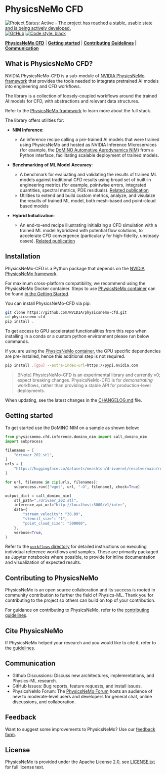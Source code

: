 # PhysicsNeMo CFD
<!-- markdownlint-disable -->

[![Project Status: Active - The project has reached a stable, usable state and
is being actively
developed.](https://www.repostatus.org/badges/latest/active.svg)](https://www.repostatus.org/#active)
[![GitHub](https://img.shields.io/github/license/NVIDIA/physicsnemo)](https://github.com/NVIDIA/physicsnemo/blob/master/LICENSE.txt)
[![Code style:
black](https://img.shields.io/badge/code%20style-black-000000.svg)](https://github.com/psf/black)
<!-- markdownlint-enable -->
 [**PhysicsNeMo CFD**](#what-is-physicsnemo-cfd) | [**Getting
started**](#getting-started) | [**Contributing
Guidelines**](#contributing-to-physicsnemo) |
[**Communication**](#communication)

## What is PhysicsNeMo CFD?

NVIDIA PhysicsNeMo-CFD is a sub-module of [NVIDIA PhysicsNeMo
framework](https://github.com/NVIDIA/physicsnemo/) that provides the tools
needed to integrate pretrained AI models into engineering and CFD workflows.

The library is a collection of loosely-coupled workflows around the trained AI
models for CFD, with abstractions and relevant data structures.

Refer to the [PhysicsNeMo
framework](https://github.com/NVIDIA/physicsnemo/blob/main/README.md) to learn
more about the full stack.

The library offers utilities for:

- **NIM Inference**:
  - An inference recipe calling a pre-trained AI models that were trained using
PhysicsNeMo and hosted as NVIDIA Inference Microservices (for example, the
[DoMINO Automotive Aerodynamics
NIM](https://catalog.ngc.nvidia.com/orgs/nim/teams/nvidia/containers/domino-automotive-aero))
from a Python interface, facilitating scalable deployment of trained models.
- **Benchmarking of ML Model Accuracy**:
  - A benchmark for evaluating and validating the results of trained ML models
  against traditional CFD results using broad set of built-in engineering
  metrics (for example, pointwise errors, integrated quantities, spectral
  metrics, PDE residuals). [Related publication](https://www.arxiv.org/abs/2507.10747)
  - Utilities to extend and build custom metrics, analyze, and visulaize the
    results of trained ML model, both mesh-based and point-cloud based models

- **Hybrid Initialization**:
  - An end-to-end recipe illustrating initializing a CFD simulation with a
  trained ML model hybridized with potential flow solutions, to accelerate CFD
  convergence (particularly for high-fidelity, unsteady cases). [Related
  publication](https://arxiv.org/abs/2503.15766)

## Installation

PhysicsNeMo-CFD is a Python package that depends on the [NVIDIA PhysicsNeMo
framework](https://github.com/NVIDIA/physicsnemo).

For maximum cross-platform compatibility, we recommend using the PhysicsNeMo
Docker container. Steps to use [PhysicsNeMo container](https://catalog.ngc.nvidia.com/orgs/nvidia/teams/physicsnemo/containers/physicsnemo)
can be found [in the Getting Started](https://docs.nvidia.com/deeplearning/physicsnemo/getting-started/index.html#physicsnemo-with-docker-image-recommended).

You can install PhysicsNeMo-CFD via pip:

```bash
git clone https://github.com/NVIDIA/physicsnemo-cfd.git
cd physicsnemo-cfd
pip install .
```

To get access to GPU accelerated functionalities from this repo when installing
in a conda or a custom python environment please run below commands.

If you are using the [PhysicsNeMo container](https://catalog.ngc.nvidia.com/orgs/nvidia/teams/physicsnemo/containers/physicsnemo),
the GPU specific dependencies are pre-installed, hence this additional step is
not required.

```bash
pip install .[gpu] --extra-index-url=https://pypi.nvidia.com
```

> [!Note] PhysicsNeMo-CFD is an experimental library and currently v0; expect
> breaking changes. PhysicsNeMo-CFD is for *demonstrating* workflows, rather
than providing a stable API for production-level deployments.

When updating, see the latest changes in the [CHANGELOG.md](./CHANGELOG.md)
file.

## Getting started

To get started use the DoMINO NIM on a sample as shown below:

```python
from physicsnemo.cfd.inference.domino_nim import call_domino_nim
import subprocess

filenames = [
    "drivaer_202.stl",
]
urls = [
    "https://huggingface.co/datasets/neashton/drivaerml/resolve/main/run_202/drivaer_202.stl",
]

for url, filename in zip(urls, filenames):
    subprocess.run(["wget", url, "-O", filename], check=True)

output_dict = call_domino_nim(
    stl_path="./drivaer_202.stl",
    inference_api_url="http://localhost:8000/v1/infer",
    data={
        "stream_velocity": "38.89",
        "stencil_size": "1",
        "point_cloud_size": "500000",
    },
    verbose=True,
)

```

Refer to the [`workflows` directory](./workflows) for detailed instructions on
executing individual reference workflows and samples. These are primarily
packaged as Jupyter notebooks where possible, to provide for inline
documentation and visualization of expected results.

## Contributing to PhysicsNeMo

PhysicsNeMo is an open source collaboration and its success is rooted in
community contribution to further the field of Physics-ML. Thank you for
contributing to the project so others can build on top of your contribution.

For guidance on contributing to PhysicsNeMo, refer to the [contributing
guidelines](CONTRIBUTING.md).

## Cite PhysicsNeMo

If PhysicsNeMo helped your research and you would like to cite it, refer to the
[guidelines](https://github.com/NVIDIA/physicsnemo/blob/main/CITATION.cff).

## Communication

- Github Discussions: Discuss new architectures, implementations, and Physics-ML
  research.
- GitHub Issues: Bug reports, feature requests, and install issues.
- PhysicsNeMo Forum: The [PhysicsNeMo
Forum](https://forums.developer.nvidia.com/t/welcome-to-the-physicsnemo-ml-model-framework-forum/178556)
hosts an audience of new to moderate-level users and developers for general
chat, online discussions, and collaboration.

## Feedback

Want to suggest some improvements to PhysicsNeMo? Use our [feedback
form](https://docs.google.com/forms/d/e/1FAIpQLSfX4zZ0Lp7MMxzi3xqvzX4IQDdWbkNh5H_a_clzIhclE2oSBQ/viewform?usp=sf_link).

## License

PhysicsNeMo is provided under the Apache License 2.0, see
[LICENSE.txt](./LICENSE.txt) for full license text.
